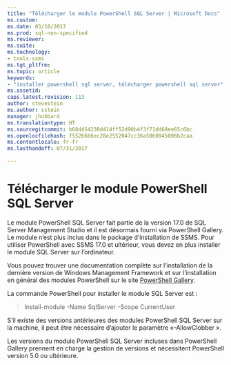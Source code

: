 ```yaml
---
title: "Télécharger le module PowerShell SQL Server | Microsoft Docs"
ms.custom: 
ms.date: 03/10/2017
ms.prod: sql-non-specified
ms.reviewer: 
ms.suite: 
ms.technology:
- tools-ssms
ms.tgt_pltfrm: 
ms.topic: article
keywords:
- "installer powershell sql server, télécharger powershell sql server"
ms.assetid: 
caps.latest.revision: 113
author: stevestein
ms.author: sstein
manager: jhubbard
ms.translationtype: HT
ms.sourcegitcommit: b68d454230d414ff52d90b4f3f71dd68ee65c6bc
ms.openlocfilehash: f55266b6ec28e2552047cc36a5060945006b2caa
ms.contentlocale: fr-fr
ms.lasthandoff: 07/31/2017

---
```

# <a name="download-sql-server-powershell-module"></a>Télécharger le module PowerShell SQL Server
Le module PowerShell SQL Server fait partie de la version 17.0 de SQL Server Management Studio et il est désormais fourni via PowerShell Gallery.  Le module n’est plus inclus dans le package d’installation de SSMS. Pour utiliser PowerShell avec SSMS 17.0 et ultérieur, vous devez en plus installer le module SQL Server sur l’ordinateur.

Vous pouvez trouver une documentation complète sur l’installation de la dernière version de Windows Management Framework et sur l’installation en général des modules PowerShell sur le site [PowerShell Gallery](https://www.powershellgallery.com/).

La commande PowerShell pour installer le module SQL Server est :

> Install-module -Name SqlServer -Scope CurrentUser

S’il existe des versions antérieures des modules PowerShell SQL Server sur la machine, il peut être nécessaire d’ajouter le paramètre «-AllowClobber ».  

Les versions du module PowerShell SQL Server incluses dans PowerShell Gallery prennent en charge la gestion de versions et nécessitent PowerShell version 5.0 ou ultérieure.

